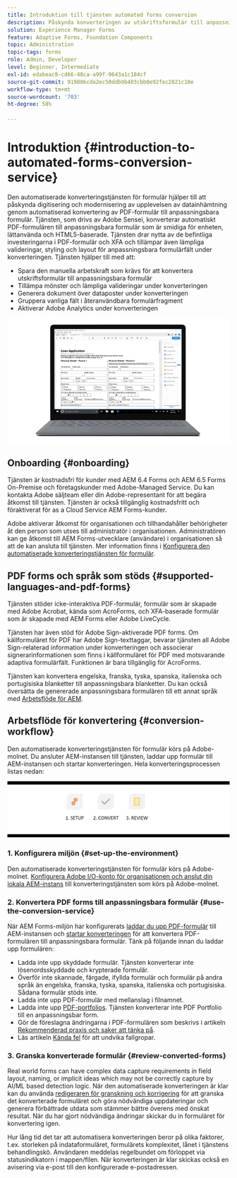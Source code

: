 ```yaml
---
title: Introduktion till tjänsten automated forms conversion
description: Påskynda konverteringen av utskriftsformulär till anpassningsbara formulär
solution: Experience Manager Forms
feature: Adaptive Forms, Foundation Components
topic: Administration
topic-tags: forms
role: Admin, Developer
level: Beginner, Intermediate
exl-id: edabeac8-cd66-48ca-a99f-9643a1c184cf
source-git-commit: 919886cda2ec50ddb9b403cbb0e92fec2821c10e
workflow-type: tm+mt
source-wordcount: '703'
ht-degree: 58%

---
```


# Introduktion {#introduction-to-automated-forms-conversion-service}

Den automatiserade konverteringstjänsten för formulär hjälper till att påskynda digitisering och modernisering av upplevelsen av datainhämtning genom automatiserad konvertering av PDF-formulär till anpassningsbara formulär. Tjänsten, som drivs av Adobe Sensei, konverterar automatiskt PDF-formulären till anpassningsbara formulär som är smidiga för enheten, lättanvända och HTML5-baserade. Tjänsten drar nytta av de befintliga investeringarna i PDF-formulär och XFA och tillämpar även lämpliga valideringar, styling och layout för anpassningsbara formulärfält under konverteringen. Tjänsten hjälper till med att:

* Spara den manuella arbetskraft som krävs för att konvertera utskriftsformulär till anpassningsbara formulär
* Tillämpa mönster och lämpliga valideringar under konverteringen
* Generera dokument över dataposter under konverteringen
* Gruppera vanliga fält i återanvändbara formulärfragment
* Aktiverar Adobe Analytics under konverteringen

![Det är enkelt. Du ger oss källformulären och överlåter allt till oss. Vi erbjuder vackra, anpassningsbara formulär. Du kan alltid finslipa resultatet. ](assets/pdf-to-adaptive-form-gitx50.gif)

## Onboarding {#onboarding}

Tjänsten är kostnadsfri för kunder med AEM 6.4 Forms och AEM 6.5 Forms On-Premise och företagskunder med Adobe-Managed Service. Du kan kontakta Adobe säljteam eller din Adobe-representant för att begära åtkomst till tjänsten. Tjänsten är också tillgänglig kostnadsfritt och föraktiverat för as a Cloud Service AEM Forms-kunder.

Adobe aktiverar åtkomst för organisationen och tillhandahåller behörigheter åt den person som utses till administratör i organisationen. Administratören kan ge åtkomst till AEM Forms-utvecklare (användare) i organisationen så att de kan ansluta till tjänsten. Mer information finns i [Konfigurera den automatiserade konverteringstjänsten för formulär](configure-service.md).

## PDF forms och språk som stöds {#supported-languages-and-pdf-forms}

Tjänsten stöder icke-interaktiva PDF-formulär, formulär som är skapade med Adobe Acrobat, kända som AcroForms, och XFA-baserade formulär som är skapade med AEM Forms eller Adobe LiveCycle.

Tjänsten har även stöd för Adobe Sign-aktiverade PDF forms. Om källformuläret för PDF har Adobe Sign-texttaggar, bevarar tjänsten all Adobe Sign-relaterad information under konverteringen och associerar signerarinformationen som finns i källformuläret för PDF med motsvarande adaptiva formulärfält. Funktionen är bara tillgänglig för AcroForms.

Tjänsten kan konvertera engelska, franska, tyska, spanska, italienska och portugisiska blanketter till anpassningsbara blanketter. Du kan också översätta de genererade anpassningsbara formulären till ett annat språk med [Arbetsflöde för AEM](https://helpx.adobe.com/experience-manager/6-5/forms/using/using-aem-translation-workflow-to-localize-adaptive-forms.html).

## Arbetsflöde för konvertering  {#conversion-workflow}

Den automatiserade konverteringstjänsten för formulär körs på Adobe-molnet. Du ansluter AEM-instansen till tjänsten, laddar upp formulär till AEM-instansen och startar konverteringen. Hela konverteringsprocessen listas nedan:

![Arbetsflöde](assets/conversion-workflow.png)

### 1. Konfigurera miljön {#set-up-the-environment}

Den automatiserade konverteringstjänsten för formulär körs på Adobe-molnet. [Konfigurera Adobe I/O-konto för organisationen och anslut din lokala AEM-instans](configure-service.md) till konverteringstjänsten som körs på Adobe-molnet.

### 2. Konvertera PDF forms till anpassningsbara formulär {#use-the-conversion-service}

När AEM Forms-miljön har konfigurerats [laddar du upp PDF-formulär](convert-existing-forms-to-adaptive-forms.md) till AEM-instansen och [startar konverteringen](convert-existing-forms-to-adaptive-forms.md#run-the-conversion) för att konvertera PDF-formulären till anpassningsbara formulär. Tänk på följande innan du laddar upp formulären:

* Ladda inte upp skyddade formulär. Tjänsten konverterar inte lösenordsskyddade och krypterade formulär.
* Överför inte skannade, färgade, ifyllda formulär och formulär på andra språk än engelska, franska, tyska, spanska, italienska och portugisiska. Sådana formulär stöds inte.
* Ladda inte upp PDF-formulär med mellanslag i filnamnet.
* Ladda inte upp [PDF-portfolios](https://helpx.adobe.com/acrobat/using/overview-pdf-portfolios.html). Tjänsten konverterar inte PDF Portfolio till en anpassningsbar form.
* Gör de föreslagna ändringarna i PDF-formulären som beskrivs i artikeln [Rekommenderad praxis och saker att tänka på](styles-and-pattern-considerations-and-best-practices.md).
* Läs artikeln [Kända fel](known-issues.md) för att undvika fallgropar.

### 3. Granska konverterade formulär {#review-converted-forms}

Real world forms can have complex data capture requirements in field layout, naming, or implicit ideas which may not be correctly capture by AI/ML based detection logic. När den automatiserade konverteringen är klar kan du använda [redigeraren för granskning och korrigering](review-correct-ui-edited.md) för att granska det konverterade formuläret och göra nödvändiga uppdateringar och generera förbättrade utdata som stämmer bättre överens med önskat resultat. När du har gjort nödvändiga ändringar skickar du in formuläret för konvertering igen.

Hur lång tid det tar att automatisera konverteringen beror på olika faktorer, t.ex. storleken på indataformuläret, formulärets komplexitet, lånet i tjänstens behandlingskö. Användaren meddelas regelbundet om förloppet via statusindikatorn i mappen/filen. När konverteringen är klar skickas också en avisering via e-post till den konfigurerade e-postadressen.
